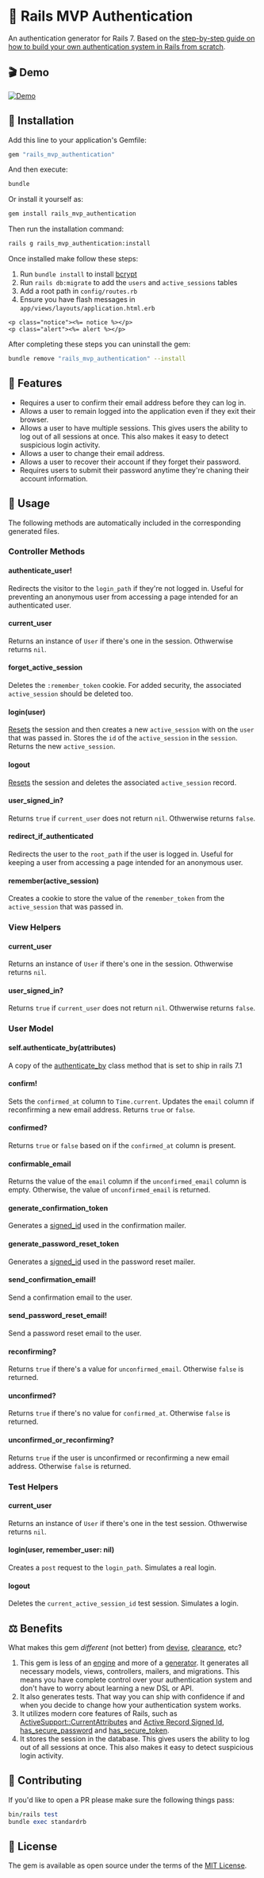 # 🔐 Rails MVP Authentication

An authentication generator for Rails 7. Based on the [step-by-step guide on how to build your own authentication system in Rails from scratch](https://github.com/stevepolitodesign/rails-authentication-from-scratch).

## 🎬 Demo

<a href="https://youtu.be/vhZoBoOj0ok">
<img src=".documentation/youtube_thumbnail.png" alt="Demo" style="max-width: 100%;">
</a>

## 🚀 Installation

Add this line to your application's Gemfile:

```ruby
gem "rails_mvp_authentication"
```

And then execute:
```bash
bundle
```

Or install it yourself as:
```bash
gem install rails_mvp_authentication
```

Then run the installation command:
```bash
rails g rails_mvp_authentication:install
```

Once installed make follow these steps:

1. Run `bundle install` to install [bcrypt](https://rubygems.org/gems/bcrypt/)
2. Run `rails db:migrate` to add the `users` and `active_sessions` tables
3. Add a root path in `config/routes.rb`
4. Ensure you have flash messages in `app/views/layouts/application.html.erb`

```html+erb
<p class="notice"><%= notice %></p>
<p class="alert"><%= alert %></p>
```

After completing these steps you can uninstall the gem:

```bash
bundle remove "rails_mvp_authentication" --install
```

## 📝 Features

- Requires a user to confirm their email address before they can log in.
- Allows a user to remain logged into the application even if they exit their browser.
- Allows a user to have multiple sessions. This gives users the ability to log out of all sessions at once. This also makes it easy to detect suspicious login activity.
- Allows a user to change their email address.
- Allows a user to recover their account if they forget their password.
- Requires users to submit their password anytime they're chaning their account information.

## 🔨 Usage

The following methods are automatically included in the corresponding generated files.

### Controller Methods 

#### authenticate_user!

Redirects the visitor to the `login_path` if they're not logged in. Useful for preventing an anonymous user from accessing a page intended for an authenticated user.

#### current_user

Returns an instance of `User` if there's one in the session. Othwerwise returns `nil`.

#### forget_active_session

Deletes the `:remember_token` cookie. For added security, the associated `active_session` should be deleted too.

#### login(user)

[Resets](https://api.rubyonrails.org/classes/ActionDispatch/Request.html#method-i-reset_session) the session and then creates a new `active_session` with on the `user` that was passed in. Stores the `id` of the `active_session` in the `session`. Returns the new `active_session`.

#### logout

[Resets](https://api.rubyonrails.org/classes/ActionDispatch/Request.html#method-i-reset_session) the session and deletes the associated `active_session` record.

#### user_signed_in?

Returns `true` if `current_user` does not return `nil`. Othwerwise returns `false`.

#### redirect_if_authenticated

Redirects the user to the `root_path` if the user is logged in. Useful for keeping a user from accessing a page intended for an anonymous user.

#### remember(active_session)

Creates a cookie to store the value of the `remember_token` from the `active_session` that was passed in. 

### View Helpers

#### current_user

Returns an instance of `User` if there's one in the session. Othwerwise returns `nil`.

#### user_signed_in?

Returns `true` if `current_user` does not return `nil`. Othwerwise returns `false`.

### User Model

#### self.authenticate_by(attributes)

A copy of the [authenticate_by](https://edgeapi.rubyonrails.org/classes/ActiveRecord/SecurePassword/ClassMethods.html#method-i-authenticate_by) class method that is set to ship in rails 7.1

#### confirm!

Sets the `confirmed_at` column to `Time.current`. Updates the `email` column if reconfirming a new email address. Returns `true` or `false`.

#### confirmed?

Returns `true` or `false` based on if the `confirmed_at` column is present.

#### confirmable_email

Returns the value of the `email` column if the `unconfirmed_email` column is empty. Otherwise, the value of `unconfirmed_email` is returned.

#### generate_confirmation_token

Generates a [signed_id](https://api.rubyonrails.org/classes/ActiveRecord/SignedId.html#method-i-signed_id) used in the confirmation mailer.

#### generate_password_reset_token

Generates a [signed_id](https://api.rubyonrails.org/classes/ActiveRecord/SignedId.html#method-i-signed_id) used in the password reset mailer.

#### send_confirmation_email!

Send a confirmation email to the user.

#### send_password_reset_email!

Send a password reset email to the user.

#### reconfirming?

Returns `true` if there's a value for `unconfirmed_email`. Otherwise `false` is returned.

#### unconfirmed?

Returns `true` if there's no value for `confirmed_at`. Otherwise `false` is returned.

#### unconfirmed_or_reconfirming?

Returns `true` if the user is unconfirmed or reconfirming a new email address. Otherwise `false` is returned.

### Test Helpers

#### current_user

Returns an instance of `User` if there's one in the test session. Othwerwise returns `nil`.

#### login(user, remember_user: nil)

Creates a `post` request to the `login_path`. Simulates a real login. 

#### logout

Deletes the `current_active_session_id` test session. Simulates a login.

## ⚖️ Benefits

What makes this gem _different_ (not better) from [devise](https://github.com/heartcombo/devise), [clearance](https://github.com/thoughtbot/clearance/), etc?

1. This gem is less of an [engine](https://guides.rubyonrails.org/engines.html) and more of a [generator](https://guides.rubyonrails.org/generators.html). It generates all necessary models, views, controllers, mailers, and migrations. This means you have complete control over your authentication system and don't have to worry about learning a new DSL or API.
2. It also generates tests. That way you can ship with confidence if and when you decide to change how your authentication system works.
3. It utilizes modern core features of Rails, such as [ActiveSupport::CurrentAttributes](https://api.rubyonrails.org/classes/ActiveSupport/CurrentAttributes.html) and [Active Record Signed Id](https://api.rubyonrails.org/classes/ActiveRecord/SignedId.html#method-i-signed_id), [has_secure_password](https://api.rubyonrails.org/classes/ActiveModel/SecurePassword/ClassMethods.html#method-i-has_secure_password) and [has_secure_token](https://api.rubyonrails.org/classes/ActiveRecord/SecureToken/ClassMethods.html#method-i-has_secure_token).
4. It stores the session in the database. This gives users the ability to log out of all sessions at once. This also makes it easy to detect suspicious login activity.

## 🙏 Contributing

If you'd like to open a PR please make sure the following things pass:

```ruby
bin/rails test
bundle exec standardrb
```
## 📜 License

The gem is available as open source under the terms of the [MIT License](https://opensource.org/licenses/MIT).
